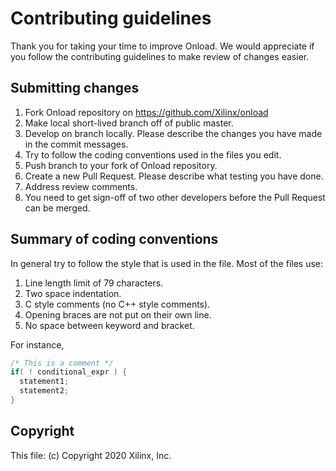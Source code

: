 # Contributing guidelines

Thank you for taking your time to improve Onload. We would appreciate if you
follow the contributing guidelines to make review of changes easier.

## Submitting changes

1. Fork Onload repository on https://github.com/Xilinx/onload
2. Make local short-lived branch off of public master.
3. Develop on branch locally. Please describe the changes you have made in
the commit messages.
4. Try to follow the coding conventions used in the files you edit.
5. Push branch to your fork of Onload repository.
6. Create a new Pull Request. Please describe what testing you have done.
7. Address review comments.
8. You need to get sign-off of two other developers before the Pull Request
can be merged.

## Summary of coding conventions

In general try to follow the style that is used in the file.
Most of the files use:

1. Line length limit of 79 characters.
2. Two space indentation.
3. C style comments (no C++ style comments).
4. Opening braces are not put on their own line.
5. No space between keyword and bracket.

For instance,

```c
/* This is a comment */
if( ! conditional_expr ) {
  statement1;
  statement2;
}
```

## Copyright

This file: (c) Copyright 2020 Xilinx, Inc.
